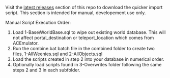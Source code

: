 Visit the [latest releases](https://github.com/ACEmulator/ACE-World/releases/latest) section of this repo to download the quicker import script.
This section is intended for manual, developement use only.

Manual Script Execution Order:

1. Load 1-Base\WorldBase.sql to wipe out existing world database. This will not affect portal_destination or teleport_location which comes from ACEmulator.
2. Run the combine.bat batch file in the combined folder to create two files, 1-AllWeenies.sql and 2-AllObjects.sql
3. Load the scripts created in step 2 into your database in numerical order.
4. Optionally load scripts found in 3-Overwrites folder following the same steps 2 and 3 in each subfolder.
